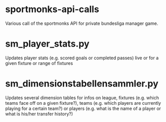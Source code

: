 # sportmonks-api-calls
Various call of the sportmonks API for private bundesliga manager game.

# sm_player_stats.py
Updates player stats (e.g. scored goals or completed passes) live or for a given fixture or range of fixtures

# sm_dimensionstabellensammler.py
Updates several dimension tables for infos on league, fixtures (e.g. which teams face off on a given fixture?), teams (e.g. which players are currently playing for a certain team?) or players (e.g. what is the name of a player or what is his/her transfer history?)
